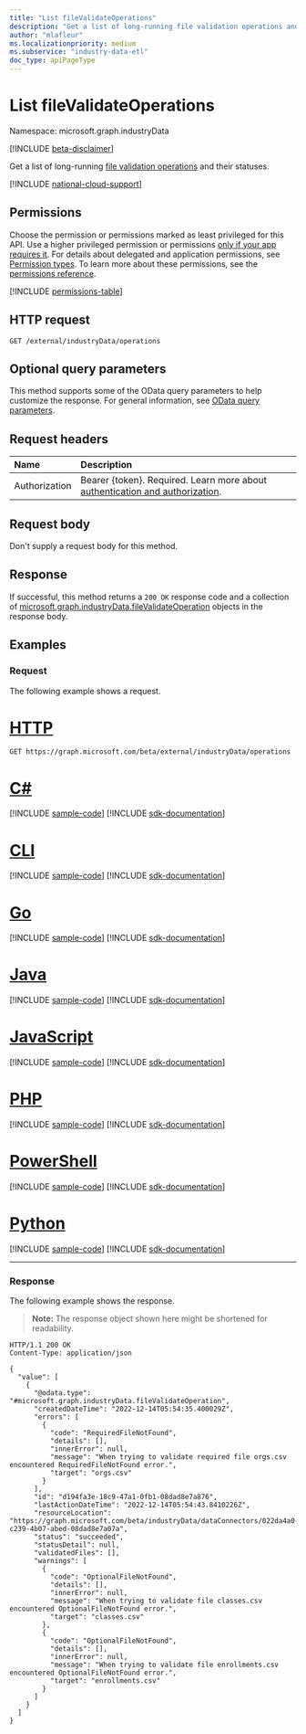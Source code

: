 ```yaml
---
title: "List fileValidateOperations"
description: "Get a list of long-running file validation operations and their statuses."
author: "mlafleur"
ms.localizationpriority: medium
ms.subservice: "industry-data-etl"
doc_type: apiPageType
---
```


# List fileValidateOperations

Namespace: microsoft.graph.industryData

[!INCLUDE [beta-disclaimer](../../includes/beta-disclaimer.md)]

Get a list of long-running [file validation operations](../resources/industrydata-filevalidateoperation.md) and their statuses.

[!INCLUDE [national-cloud-support](../../includes/global-only.md)]

## Permissions

Choose the permission or permissions marked as least privileged for this API. Use a higher privileged permission or permissions [only if your app requires it](/graph/permissions-overview#best-practices-for-using-microsoft-graph-permissions). For details about delegated and application permissions, see [Permission types](/graph/permissions-overview#permission-types). To learn more about these permissions, see the [permissions reference](/graph/permissions-reference).

<!-- { "blockType": "permissions", "name": "industrydata_filevalidateoperation_list" } -->
[!INCLUDE [permissions-table](../includes/permissions/industrydata-filevalidateoperation-list-permissions.md)]

## HTTP request

<!-- {
  "blockType": "ignored"
}
-->

```http
GET /external/industryData/operations
```

## Optional query parameters

This method supports some of the OData query parameters to help customize the response. For general information, see [OData query parameters](/graph/query-parameters).

## Request headers

| Name          | Description               |
| :------------ | :------------------------ |
|Authorization|Bearer {token}. Required. Learn more about [authentication and authorization](/graph/auth/auth-concepts).|

## Request body

Don't supply a request body for this method.

## Response

If successful, this method returns a `200 OK` response code and a collection of [microsoft.graph.industryData.fileValidateOperation](../resources/industrydata-filevalidateoperation.md) objects in the response body.

## Examples

### Request

The following example shows a request.

# [HTTP](#tab/http)
<!-- {
  "blockType": "request",
  "name": "list_fileValidateOperation"
}
-->

```msgraph-interactive
GET https://graph.microsoft.com/beta/external/industryData/operations
```

# [C#](#tab/csharp)
[!INCLUDE [sample-code](../includes/snippets/csharp/list-filevalidateoperation-csharp-snippets.md)]
[!INCLUDE [sdk-documentation](../includes/snippets/snippets-sdk-documentation-link.md)]

# [CLI](#tab/cli)
[!INCLUDE [sample-code](../includes/snippets/cli/list-filevalidateoperation-cli-snippets.md)]
[!INCLUDE [sdk-documentation](../includes/snippets/snippets-sdk-documentation-link.md)]

# [Go](#tab/go)
[!INCLUDE [sample-code](../includes/snippets/go/list-filevalidateoperation-go-snippets.md)]
[!INCLUDE [sdk-documentation](../includes/snippets/snippets-sdk-documentation-link.md)]

# [Java](#tab/java)
[!INCLUDE [sample-code](../includes/snippets/java/list-filevalidateoperation-java-snippets.md)]
[!INCLUDE [sdk-documentation](../includes/snippets/snippets-sdk-documentation-link.md)]

# [JavaScript](#tab/javascript)
[!INCLUDE [sample-code](../includes/snippets/javascript/list-filevalidateoperation-javascript-snippets.md)]
[!INCLUDE [sdk-documentation](../includes/snippets/snippets-sdk-documentation-link.md)]

# [PHP](#tab/php)
[!INCLUDE [sample-code](../includes/snippets/php/list-filevalidateoperation-php-snippets.md)]
[!INCLUDE [sdk-documentation](../includes/snippets/snippets-sdk-documentation-link.md)]

# [PowerShell](#tab/powershell)
[!INCLUDE [sample-code](../includes/snippets/powershell/list-filevalidateoperation-powershell-snippets.md)]
[!INCLUDE [sdk-documentation](../includes/snippets/snippets-sdk-documentation-link.md)]

# [Python](#tab/python)
[!INCLUDE [sample-code](../includes/snippets/python/list-filevalidateoperation-python-snippets.md)]
[!INCLUDE [sdk-documentation](../includes/snippets/snippets-sdk-documentation-link.md)]

---

### Response

The following example shows the response.

> **Note:** The response object shown here might be shortened for readability.

<!-- {
  "blockType": "response",
  "truncated": true,
  "@odata.type": "Collection(microsoft.graph.industryData.fileValidateOperation)"
}
-->

```http
HTTP/1.1 200 OK
Content-Type: application/json

{
  "value": [
    {
      "@odata.type": "#microsoft.graph.industryData.fileValidateOperation",
      "createdDateTime": "2022-12-14T05:54:35.400029Z",
      "errors": [
        {
          "code": "RequiredFileNotFound",
          "details": [],
          "innerError": null,
          "message": "When trying to validate required file orgs.csv encountered RequiredFileNotFound error.",
          "target": "orgs.csv"
        }
      ],
      "id": "d194fa3e-18c9-47a1-0fb1-08dad8e7a876",
      "lastActionDateTime": "2022-12-14T05:54:43.8410226Z",
      "resourceLocation": "https://graph.microsoft.com/beta/industryData/dataConnectors/022da4a0-c239-4b07-abed-08dad8e7a07a",
      "status": "succeeded",
      "statusDetail": null,
      "validatedFiles": [],
      "warnings": [
        {
          "code": "OptionalFileNotFound",
          "details": [],
          "innerError": null,
          "message": "When trying to validate file classes.csv encountered OptionalFileNotFound error.",
          "target": "classes.csv"
        },
        {
          "code": "OptionalFileNotFound",
          "details": [],
          "innerError": null,
          "message": "When trying to validate file enrollments.csv encountered OptionalFileNotFound error.",
          "target": "enrollments.csv"
        }
      ]
    }
  ]
}
```
